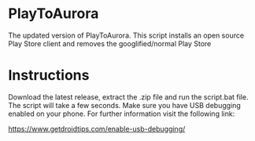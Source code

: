 # PlayToAurora
The updated version of PlayToAurora. This script installs an open source Play Store client and removes the googlified/normal Play Store
# Instructions
Download the latest release, extract the .zip file and run the script.bat file. The script will take a few seconds. Make sure you have USB debugging enabled on your phone. For further information visit the following link:

https://www.getdroidtips.com/enable-usb-debugging/
